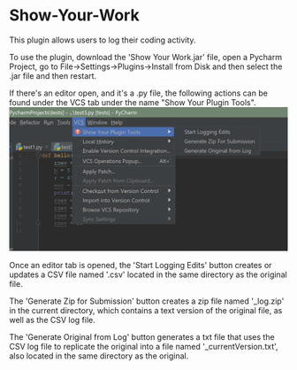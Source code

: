 # Show-Your-Work
This plugin allows users to log their coding activity.

To use the plugin, download the 'Show Your Work.jar' file, open a Pycharm Project, go to File->Settings->Plugins->Install from Disk and then select the .jar file and then restart.

If there's an editor open, and it's a .py file, the following actions can be found under the VCS tab under the name "Show Your Plugin Tools". 
![Screenshot of IDE with plugin installed](locationOfPluginTools.png)

Once an editor tab is opened, the 'Start Logging Edits' button creates or updates a CSV file named '<filename>.csv' located in the same directory as the original file.<br />

The 'Generate Zip for Submission' button creates a zip file named '<filename>_log.zip' in the current directory, which contains a text version of the original file, as well as the CSV log file.<br />

The 'Generate Original from Log' button generates a txt file that uses the CSV log file to replicate the original into a file named '<filename>_currentVersion.txt', also located in the same directory as the original.<br />



